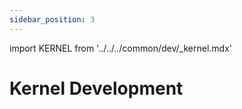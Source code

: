```yaml
---
sidebar_position: 3
---
```


import KERNEL from '../../../common/dev/\_kernel.mdx'

# Kernel Development

<KERNEL model="Radxa ROCK 5A" soc="rockchip" />
